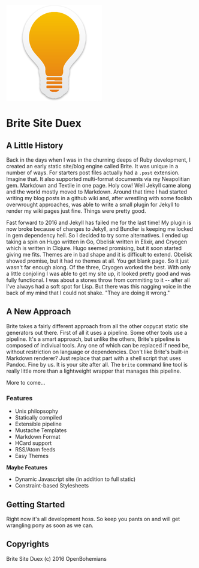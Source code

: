 ![Lightbulb!](logo.png)

# Brite Site Duex


## A Little History

Back in the days when I was in the churning deeps of Ruby development, I created an early
static site/blog engine called Brite. It was unique in a number of ways. For starters
post files actually had a `.post` extension. Imagine that. It also supported multi-format
documents via my Neapolitian gem. Markdown and Textile in one page. Holy cow! Well Jekyll
came along and the world mostly moved to Markdown. Around that time I had started writing
my blog posts in a github wiki and, after wrestling with some foolish overwrought approaches,
was able to write a small plugin for Jekyll to render my wiki pages just fine. Things were
pretty good.

Fast forward to 2016 and Jekyll has failed me for the last time! My plugin is now broke 
because of changes to Jekyll, and Bundler is keeping me locked in gem dependency hell. So
I decided to try some alternatives. I ended up taking a spin on Hugo written in Go, Obelisk
written in Elixir, and Cryogen which is written in Clojure. Hugo seemed promising, but it 
soon started giving me fits. Themes are in bad shape and it is difficult to extend. Obelisk
showed promise, but it had no themes at all. You get blank page. So it just wasn't far enough
along. Of the three, Cryogen worked the best. With only a little conjoling I was able to get
my site up, it looked pretty good and was fully functional. I was about a stones throw from
commiting to it -- after all I've always had a soft spot for Lisp. But there was this nagging
voice in the back of my mind that I could not shake. "They are doing it wrong."


## A New Approach

Brite takes a fairly different approach from all the other copycat static site generators
out there. First of all it uses a pipeline. Some other tools use a pipeline. It's a smart
approach, but unlike the others, Brite's pipeline is composed of indiviual tools. Any one
of which can be replaced if need be, without restriction on language or dependencies.
Don't like Brite's built-in Markdown renderer? Just replace that part with a shell script
that uses Pandoc. Fine by us. It is your site after all. The `brite` command line tool
is really little more than a lightweight wrapper that manages this pipeline.

More to come...

### Features

* Unix philopsophy
* Statically compiled 
* Extensible pipeline
* Mustache Templates
* Markdown Format
* HCard support
* RSS/Atom feeds
* Easy Themes

**Maybe Features**

* Dynamic Javascript site (in addition to full static)
* Constraint-based Stylesheets


## Getting Started

Right now it's all development hoss. So keep you pants on and will get wrangling pony as soon
as we can.


## Copyrights

Brite Site Duex (c) 2016 OpenBohemians

